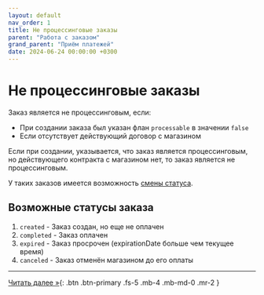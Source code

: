 ```yaml
---
layout: default
nav_order: 1
title: Не процессинговые заказы
parent: "Работа с заказом"
grand_parent: "Приём платежей"
date: 2024-06-24 00:00:00 +0300
---
```


# Не процессинговые заказы

Заказ является не процессинговым, если:

- При создании заказа был указан флан `processable` в значении `false`
- Если отсутствует действующий договор с магазином

Если при создании, указывается, что заказ является процессинговым, но действующего контракта с магазином нет, то заказ является не процессинговым.

У таких заказов имеется возможность [смены статуса](/docs/merchant/order/order-status-update/).

## Возможные статусы заказа

1. `created` - Заказ создан, но еще не оплачен
2. `completed` - Заказ оплачен
3. `expired` - Заказ просрочен (expirationDate больше чем текущее время)
4. `canceled` - Заказ отменён магазином до его оплаты

---
[Читать далее &raquo;](/docs/order/delete){: .btn .btn-primary .fs-5 .mb-4 .mb-md-0 .mr-2 }
